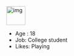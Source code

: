 <!DOCTYPE html>
<html>
<head>
	<meta charset="utf-8">
	<meta name="viewport" content="width=device-width, initial-scale=1">
	<img src="https://simpleicons.org/icons/aseprite.svg" alt="img" width="50" height="50">
</head>
<body>
<ul>
	<li>Age : 18</li>
	<li>Job: College student</li>
	<li>Likes: Playing</li>
</ul>
</body>
</html>
